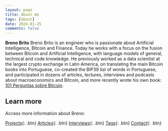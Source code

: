 ```yaml
---
layout: page
title: About me
tags: [about]
date: 2024-01-25
comments: false
---
```

    
<b>Breno Brito</b> Breno Brito is an engineer who is passionate about Artificial Intelligence, Bitcoin and Finance. Today he works with a focus on the fusion between Bitcoin and Artificial Intelligence, with language models of general, technical and code knowledge. He previously worked as a data scientist at the largest crypto exchange in Latin America, on translating the main Bitcoin books into Portuguese, co-created the BIP39 list of words in Portuguese, and participated in dozens of articles, lectures, interviews and podcasts about macroeconomics and Bitcoin, and more recently wrote his own book: [101 Perguntas sobre Bitcoin](https://bitcoin101.site).


## Learn more

Access more information about Breno:
      
[Projects](/projects/){: .btn}
[Articles](/posts/){: .btn}
[Interviews](/interviews/){: .btn}
[Tags](/tags/){: .btn}
[Contact](/contact/){: .btn}
